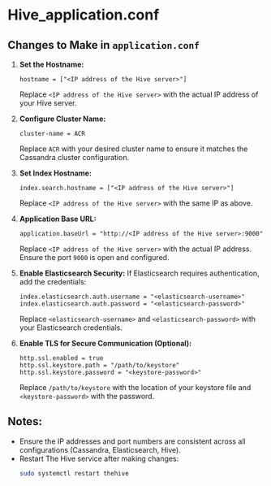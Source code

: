 # Hive_application.conf

## Changes to Make in `application.conf`

1. **Set the Hostname:**
   ```
   hostname = ["<IP address of the Hive server>"]
   ```
   Replace `<IP address of the Hive server>` with the actual IP address of your Hive server.

2. **Configure Cluster Name:**
   ```
   cluster-name = ACR
   ```
   Replace `ACR` with your desired cluster name to ensure it matches the Cassandra cluster configuration.

3. **Set Index Hostname:**
   ```
   index.search.hostname = ["<IP address of the Hive server>"]
   ```
   Replace `<IP address of the Hive server>` with the same IP as above.

4. **Application Base URL:**
   ```
   application.baseUrl = "http://<IP address of the Hive server>:9000"
   ```
   Replace `<IP address of the Hive server>` with the actual IP address. Ensure the port `9000` is open and configured.

5. **Enable Elasticsearch Security:**
   If Elasticsearch requires authentication, add the credentials:
   ```
   index.elasticsearch.auth.username = "<elasticsearch-username>"
   index.elasticsearch.auth.password = "<elasticsearch-password>"
   ```
   Replace `<elasticsearch-username>` and `<elasticsearch-password>` with your Elasticsearch credentials.

6. **Enable TLS for Secure Communication (Optional):**
   ```
   http.ssl.enabled = true
   http.ssl.keystore.path = "/path/to/keystore"
   http.ssl.keystore.password = "<keystore-password>"
   ```
   Replace `/path/to/keystore` with the location of your keystore file and `<keystore-password>` with the password.

## Notes:
- Ensure the IP addresses and port numbers are consistent across all configurations (Cassandra, Elasticsearch, Hive).
- Restart The Hive service after making changes:
  ```bash
  sudo systemctl restart thehive
  ```

